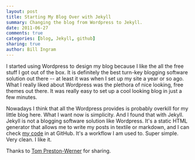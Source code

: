 ```yaml
---
layout: post
title: Starting My Blog Over with Jekyll
summary: Changing the blog from Wordpress to Jekyll.
date: 2011-06-27
comments: true
categories: [blog, Jekyll, github]
sharing: true
author: Bill Ingram
---
```


I started using Wordpress to design my blog because I like the all the free stuff I got out of the box. It is definitely the best turn-key blogging software solution out there -- at least it was when I set up my site a year or so ago. What I really liked about Wordpress was the plethora of nice looking, free themes out there. It was really easy to set up a cool looking blog in just a few minutes. 

Nowadays I think that all the Wordpress provides is probably overkill for my little blog here. What I want now is simplicity. And I found that with Jekyll. Jekyll is not a blogging software solution like Wordpress. It's a  static HTML generator that allows me to write my posts in textile or markdown, and I can check [my code](https://github.com/waingram "my code") in at GitHub. It's a workflow I am used to. Super simple. Very clean. I like it. 

Thanks to [Tom Preston-Werner](http://tom.preston-werner.com/ "Tom Preston-Werner") for sharing. 

